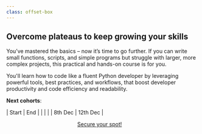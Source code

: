 ```yaml
---
class: offset-box
---
```


## Overcome plateaus to keep growing your skills

You’ve mastered the basics – now it’s time to go further.
If you can write small functions, scripts, and simple programs but struggle with larger, more complex projects, this practical and hands-on course is for you.

You'll learn how to code like a fluent Python developer by leveraging powerful tools, best practices, and workflows, that boost developer productivity and code efficiency and readability.

**Next cohorts**:

| Start | End |
| | |
| 8th Dec | 12th Dec |

<div style="display:flex; justify-content:center;">
<a href="#sign-up" class="btn" style="margin-right: 1em;">Secure your spot!</a>
</div>
